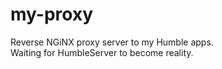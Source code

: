 # my-proxy
Reverse NGiNX proxy server to my Humble apps.  
Waiting for HumbleServer to become reality.
